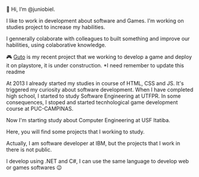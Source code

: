 👋 Hi, I’m @juniobiel.

I like to work in development about software and Games. I'm working on studies project to increase my habilities.

I gennerally colaborate with colleagues to built something and improve our habilities, using colaborative knowledge.

🎮 [Guto](https://github.com/juniobiel/Guto)   is my recent project that we working to develop a game and deploy it on playstore, it is under construction. *I need remember to update this readme

At 2013 I already started my studies in course of HTML, CSS and JS. It's triggered my curiosity about software development. When I have completed high school, I started to study Software Engineering at UTFPR. In some consequences, I stoped and started tecnhological game development course at PUC-CAMPINAS.

Now I'm starting study about Computer Engineering at USF Itatiba.

Here, you will find some projects that I working to study.

Actually, I am software developer at IBM, but the projects that I work in there is not public.

I develop using .NET and C#, I can use the same language to develop web or games softwares 😉
